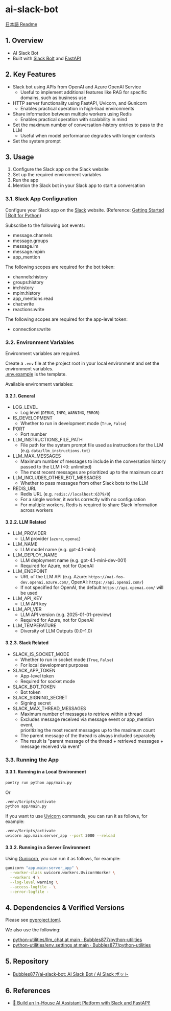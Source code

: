 # ai-slack-bot

[日本語 Readme](./README.ja.md)

## 1. Overview

- AI Slack Bot
- Built with [Slack Bolt](https://tools.slack.dev/bolt-python/) and [FastAPI](https://fastapi.tiangolo.com/)

## 2. Key Features

- Slack bot using APIs from OpenAI and Azure OpenAI Service
  - Useful to implement additional features like RAG for specific domains, such as business use
- HTTP server functionality using FastAPI, Uvicorn, and Gunicorn
  - Enables practical operation in high-load environments
- Share information between multiple workers using Redis
  - Enables practical operation with scalability in mind
- Set the maximum number of conversation-history entries to pass to the LLM
  - Useful when model performance degrades with longer contexts
- Set the system prompt

## 3. Usage

1. Configure the Slack app on the Slack website
2. Set up the required environment variables
3. Run the app
4. Mention the Slack bot in your Slack app to start a conversation

### 3.1. Slack App Configuration

Configure your Slack app on the [Slack](https://api.slack.com/) website. (Reference: [Getting Started | Bolt for Python](https://tools.slack.dev/bolt-python/getting-started/))

Subscribe to the following bot events:

- message.channels
- message.groups
- message.im
- message.mpim
- app_mention

The following scopes are required for the bot token:

- channels:history
- groups:history
- im:history
- mpim:history
- app_mentions:read
- chat:write
- reactions:write

The following scopes are required for the app-level token:

- connections:write

### 3.2. Environment Variables

Environment variables are required.

Create a `.env` file at the project root in your local environment and set the environment variables.  
[.env.example](./.env.example) is the template.

Available environment variables:

#### 3.2.1. General

- LOG_LEVEL
  - Log level (`DEBUG`, `INFO`, `WARNING`, `ERROR`)
- IS_DEVELOPMENT
  - Whether to run in development mode (`True`, `False`)
- PORT
  - Port number
- LLM_INSTRUCTIONS_FILE_PATH
  - File path for the system prompt file used as instructions for the LLM (e.g. `data/llm_instructions.txt`)
- LLM_MAX_MESSAGES
  - Maximum number of messages to include in the conversation history passed to the LLM (<0: unlimited)
  - The most recent messages are prioritized up to the maximum count
- LLM_INCLUDES_OTHER_BOT_MESSAGES
  - Whether to pass messages from other Slack bots to the LLM
- REDIS_URL
  - Redis URL (e.g. `redis://localhost:6379/0`)
  - For a single worker, it works correctly with no configuration
  - For multiple workers, Redis is required to share Slack information across workers

#### 3.2.2. LLM Related

- LLM_PROVIDER
  - LLM provider (`azure`, `openai`)
- LLM_NAME
  - LLM model name (e.g. gpt-4.1-mini)
- LLM_DEPLOY_NAME
  - LLM deployment name (e.g. gpt-4.1-mini-dev-001)
  - Required for Azure, not for OpenAI
- LLM_ENDPOINT
  - URL of the LLM API (e.g. Azure: `https://oai-foo-dev.openai.azure.com/`, OpenAI: `https://api.openai.com/`)
  - If not specified for OpenAI, the default `https://api.openai.com/` will be used
- LLM_API_KEY
  - LLM API key
- LLM_API_VER
  - LLM API version (e.g. 2025-01-01-preview)
  - Required for Azure, not for OpenAI
- LLM_TEMPERATURE
  - Diversity of LLM Outputs (0.0–1.0)

#### 3.2.3. Slack Related

- SLACK_IS_SOCKET_MODE
  - Whether to run in socket mode (`True`, `False`)
  - For local development purposes
- SLACK_APP_TOKEN
  - App-level token
  - Required for socket mode
- SLACK_BOT_TOKEN
  - Bot token
- SLACK_SIGNING_SECRET
  - Signing secret
- SLACK_MAX_THREAD_MESSAGES
  - Maximum number of messages to retrieve within a thread
  - Excludes message received via message event or app_mention event,  
    prioritizing the most recent messages up to the maximum count
  - The parent message of the thread is always included separately
  - The result is "parent message of the thread + retrieved messages + message received via event"

### 3.3. Running the App

#### 3.3.1. Running in a Local Environment

```sh
poetry run python app/main.py
```

Or

```sh
.venv/Scripts/activate
python app/main.py
```

If you want to use [Uvicorn](https://www.uvicorn.org/) commands, you can run it as follows, for example:

```sh
.venv/Scripts/activate
uvicorn app.main:server_app --port 3000 --reload
```

#### 3.3.2. Running in a Server Environment

Using [Gunicorn](https://docs.gunicorn.org/en/latest/run.html), you can run it as follows, for example:

```sh
gunicorn "app.main:server_app" \
  --worker-class uvicorn.workers.UvicornWorker \
  --workers 4 \
  --log-level warning \
  --access-logfile - \
  --error-logfile -
```

## 4. Dependencies & Verified Versions

Please see [pyproject.toml](./pyproject.toml).

We also use the following:

- [python-utilities/llm_chat at main · Bubbles877/python-utilities](https://github.com/Bubbles877/python-utilities/tree/main/llm_chat)
- [python-utilities/env_settings at main · Bubbles877/python-utilities](https://github.com/Bubbles877/python-utilities/tree/main/env_settings)

## 5. Repository

- [Bubbles877/ai-slack-bot: AI Slack Bot / AI Slack ボット](https://github.com/Bubbles877/ai-slack-bot)

## 6. References

- [🤖 Build an In-House AI Assistant Platform with Slack and FastAPI!](https://zenn.dev/bubbles/articles/806ef7cc449bf3)

